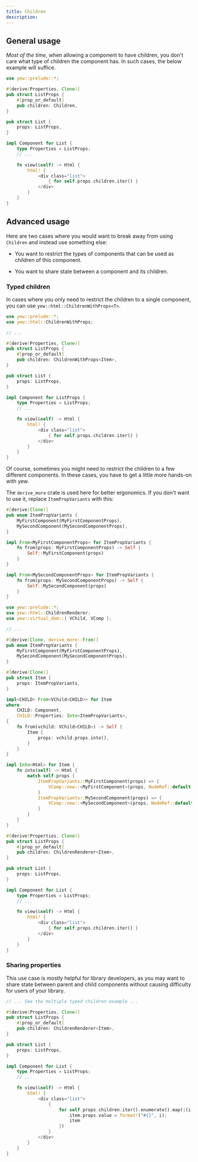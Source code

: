 ```yaml
---
title: Children
description: 
---
```


## General usage

_Most of the time,_ when allowing a component to have children, you don't care 
what type of children the component has. In such cases, the below example will
suffice.

```rust
use yew::prelude::*;

#[derive(Properties, Clone)]
pub struct ListProps {
	#[prop_or_default]
	pub children: Children,
}

pub struct List {
	props: ListProps,
}

impl Component for List {
	type Properties = ListProps;
	// ...

	fn view(&self) -> Html {
		html! {
			<div class="list">
				{ for self.props.children.iter() }
			</div>
		}
	}
}
```

## Advanced usage

Here are two cases where you would want to break away from using `Children`
and instead use something else:

 - You want to restrict the types of components that can be used as children
   of this component.

 - You want to share state between a component and its children.

### Typed children

In cases where you only need to restrict the children to a single component,
you can use `yew::html::ChildrenWithProps<T>`.

```rust
use yew::prelude::*;
use yew::html::ChildrenWithProps;

// ...

#[derive(Properties, Clone)]
pub struct ListProps {
	#[prop_or_default]
	pub children: ChildrenWithProps<Item>,
}

pub struct List {
	props: ListProps,
}

impl Component for ListProps {
	type Properties = ListProps;
	// ...

	fn view(&self) -> Html {
		html! {
			<div class="list">
				{ for self.props.children.iter() }
			</div>
		}
	}
}
```

Of course, sometimes you might need to restrict the children to a few different
components. In these cases, you have to get a little more hands-on with yew.

The `derive_more` crate is used here for better ergonomics. If you don't want
to use it, replace `ItemPropVariants` with this:

```rust
#[derive(Clone)]
pub enum ItemPropVariants {
	MyFirstComponent(MyFirstComponentProps),
	MySecondComponent(MySecondComponentProps),
}

impl From<MyFirstComponentProps> for ItemPropVariants {
	fn from(props: MyFirstComponentProps) -> Self {
		Self::MyFirstComponent(props)		
	}
}

impl From<MySecondComponentProps> for ItemPropVariants {
	fn from(props: MySecondComponentProps) -> Self {
		Self::MySecondComponent(props)
	}
}
```

```rust
use yew::prelude::*;
use yew::html::ChildrenRenderer;
use yew::virtual_dom::{ VChild, VComp };

// ...

#[derive(Clone, derive_more::From)]
pub enum ItemPropVariants {
	MyFirstComponent(MyFirstComponentProps),
	MySecondComponent(MySecondComponentProps),
}

#[derive(Clone)]
pub struct Item {
	props: ItemPropVariants,
}

impl<CHILD> From<VChild<CHILD>> for Item
where
	CHILD: Component,
	CHILD::Properties: Into<ItemPropVariants>,
{
	fn from(vchild: VChild<CHILD>) -> Self {
		Item {
			props: vchild.props.into(),
		}
	}
}

impl Into<Html> for Item {
	fn into(self) -> Html {
		match self.props {
			ItemPropVariants::MyFirstComponent(props) => {
				VComp::new::<MyFirstComponent>(props, NodeRef::default(), None).into()
			}
			ItemPropVariants::MySecondComponent(props) => {
				VComp::new::<MySecondComponent>(props, NodeRef::default(), None).into()
			}
		}
	}
}

#[derive(Properties, Clone)]
pub struct ListProps {
	#[prop_or_default]
	pub children: ChildrenRenderer<Item>,
}

pub struct List {
	props: ListProps,
}

impl Component for List {
	type Properties = ListProps;
	// ...

	fn view(&self) -> Html {
		html! {
			<div class="list">
				{ for self.props.children.iter() }
			</div>
		}
	}
}
```

### Sharing properties

This use case is mostly helpful for library developers, as you may want to
share state between parent and child components without causing difficulty for
users of your library.

```rust
// ... See the multiple typed children example ...

#[derive(Properties, Clone)]
pub struct ListProps {
	#[prop_or_default]
	pub children: ChildrenRenderer<Item>,
}

pub struct List {
	props: ListProps,
}

impl Component for List {
	type Properties = ListProps;
	// ...

	fn view(&self) -> Html {
		html! {
			<div class="list">
				{
					for self.props.children.iter().enumerate().map(|(i, mut item)| {
						item.props.value = format!("#{}", i);
						item
					})
				}
			</div>
		}
	}
}
```
